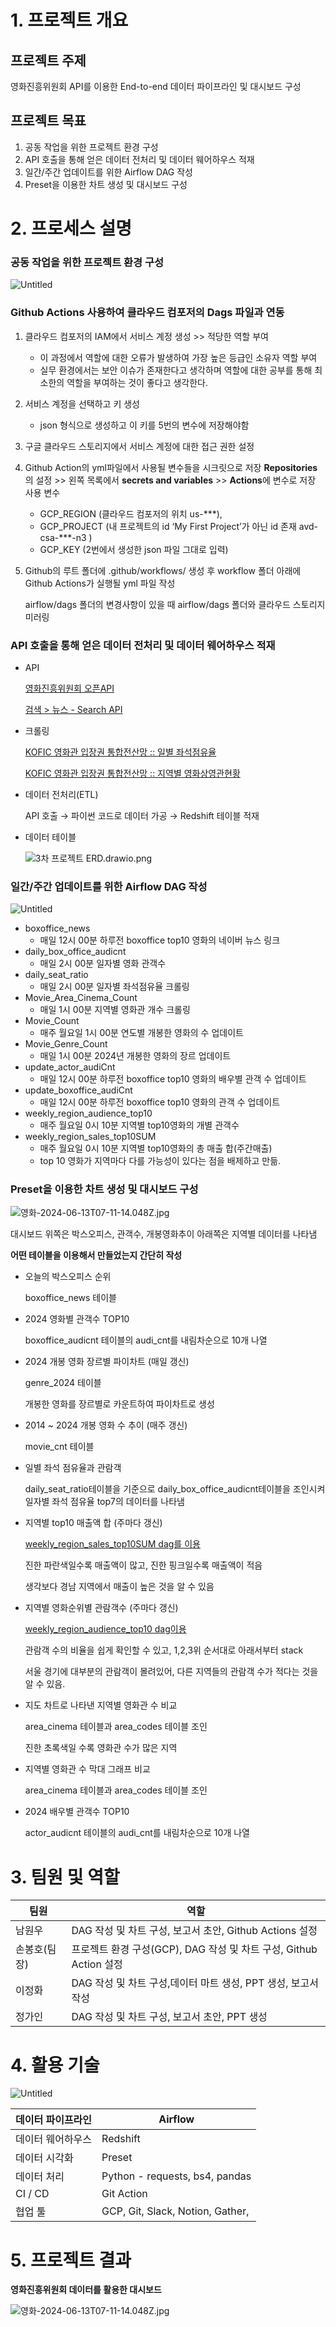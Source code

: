 # 1. 프로젝트 개요

## 프로젝트 주제

영화진흥위원회 API를 이용한 End-to-end 데이터 파이프라인 및 대시보드 구성

## 프로젝트 목표

1. 공동 작업을 위한 프로젝트 환경 구성
2. API 호출을 통해 얻은 데이터 전처리 및 데이터 웨어하우스 적재
3. 일간/주간 업데이트를 위한 Airflow DAG 작성
4. Preset을 이용한 차트 생성 및 대시보드 구성

# 2. 프로세스 설명

### 공동 작업을 위한 프로젝트 환경 구성

![Untitled](11%208742b1ebe3064adda82a54373f1d50ee/Untitled.png)

### Github Actions 사용하여 클라우드 컴포저의 Dags 파일과 연동

1. 클라우드 컴포저의 IAM에서 서비스 계정 생성 >> 적당한 역할 부여 
    - 이 과정에서 역할에 대한 오류가 발생하여 가장 높은 등급인 소유자 역할 부여
    - 실무 환경에서는 보안 이슈가 존재한다고 생각하며 역할에 대한 공부를 통해 최소한의 역할을 부여하는 것이 좋다고 생각한다.
2. 서비스 계정을 선택하고 키 생성
    - json 형식으로 생성하고 이 키를 5번의 변수에 저장해야함
3. 구글 클라우드 스토리지에서 서비스 계정에 대한 접근 권한 설정
4. Github Action의 yml파일에서 사용될 변수들을 시크릿으로 저장
**Repositories**의 설정 >> 왼쪽 목록에서  **secrets and variables** >> **Actions**에 변수로 저장
사용 변수
    - GCP_REGION (클라우드 컴포저의 위치 us-***), 
    - GCP_PROJECT (내 프로젝트의 id ‘My First Project’가 아닌 id 존재 avd-csa-***-n3 )
    - GCP_KEY (2번에서 생성한 json 파일 그대로 입력)
5. Github의 루트 폴더에 .github/workflows/ 생성 후 workflow 폴더 아래에 
Github Actions가 실행될 yml 파일 작성

    airflow/dags 폴더의 변경사항이 있을 때 airflow/dags 폴더와 클라우드 스토리지 미러링
    

### API 호출을 통해 얻은 데이터 전처리 및 데이터 웨어하우스 적재

- API
    
    [영화진흥위원회 오픈API](https://www.kobis.or.kr/kobisopenapi/homepg/apiservice/searchServiceInfo.do)
    
    [검색 > 뉴스 - Search API](https://developers.naver.com/docs/serviceapi/search/news/news.md)
    
- 크롤링
    
    [KOFIC 영화관 입장권 통합전산망 :: 일별 좌석점유율](https://www.kobis.or.kr/kobis/business/stat/boxs/findDailySeatTicketList.do)
    
    [KOFIC 영화관 입장권 통합전산망 :: 지역별 영화상영관현황](https://www.kobis.or.kr/kobis/business/mast/thea/findAreaTheaterStat.do)
    

- 데이터 전처리(ETL)
    
    API 호출 → 파이썬 코드로 데이터 가공 → Redshift 테이블 적재
    
- 데이터 테이블
    
    ![3차 프로젝트 ERD.drawio.png](11%208742b1ebe3064adda82a54373f1d50ee/3%25E1%2584%258E%25E1%2585%25A1_%25E1%2584%2591%25E1%2585%25B3%25E1%2584%2585%25E1%2585%25A9%25E1%2584%258C%25E1%2585%25A6%25E1%2586%25A8%25E1%2584%2590%25E1%2585%25B3_ERD.drawio.png)
    

### 일간/주간 업데이트를 위한 Airflow DAG 작성

![Untitled](11%208742b1ebe3064adda82a54373f1d50ee/Untitled%201.png)

- boxoffice_news
    - 매일 12시 00분 하루전 boxoffice top10 영화의 네이버 뉴스 링크
- daily_box_office_audicnt
    - 매일 2시 00분 일자별 영화 관객수
- daily_seat_ratio
    - 매일 2시 00분 일자별 좌석점유율 크롤링
- Movie_Area_Cinema_Count
    - 매일 1시 00분 지역별 영화관 개수 크롤링
- Movie_Count
    - 매주 월요일 1시 00분 연도별 개봉한 영화의 수 업데이트
- Movie_Genre_Count
    - 매일 1시 00분 2024년 개봉한 영화의 장르 업데이트
- update_actor_audiCnt
    - 매일 12시 00분 하루전 boxoffice top10 영화의 배우별 관객 수 업데이트
- update_boxoffice_audiCnt
    - 매일 12시 00분 하루전 boxoffice top10 영화의 관객 수 업데이트
- weekly_region_audience_top10
    - 매주 월요일 0시 10분 지역별 top10영화의 개별 관객수
- weekly_region_sales_top10SUM
    - 매주 월요일 0시 10분 지역별 top10영화의 총 매출 합(주간매출)
    - top 10 영화가 지역마다 다를 가능성이 있다는 점을 배제하고 만듦.
        
### Preset을 이용한 차트 생성 및 대시보드 구성

![영화-2024-06-13T07-11-14.048Z.jpg](11%208742b1ebe3064adda82a54373f1d50ee/%25E1%2584%258B%25E1%2585%25A7%25E1%2586%25BC%25E1%2584%2592%25E1%2585%25AA-2024-06-13T07-11-14.048Z.jpg)

대시보드 위쪽은 박스오피스, 관객수, 개봉영화추이 아래쪽은 지역별 데이터를 나타냄

**어떤 테이블을 이용해서 만들었는지 간단히 작성**

- 오늘의 박스오피스 순위
    
    boxoffice_news 테이블
    
- 2024 영화별 관객수 TOP10
    
    boxoffice_audicnt 테이블의 audi_cnt를 내림차순으로 10개 나열
    
- 2024 개봉 영화 장르별 파이차트 (매일 갱신)
    
    genre_2024 테이블
    
    개봉한 영화를 장르별로 카운트하여 파이차트로 생성
    
- 2014 ~ 2024 개봉 영화 수 추이 (매주 갱신)
    
    movie_cnt 테이블
    
- 일별 좌석 점유율과 관람객
    
    daily_seat_ratio테이블을 기준으로 daily_box_office_audicnt테이블을 조인시켜 일자별 좌석 점유율 top7의 데이터를 나타냄
    
- 지역별 top10 매출액 합 (주마다 갱신)
    
    [weekly_region_sales_top10SUM dag를 이용](https://www.notion.so/1-6d82b2f9e56f4407abcb148695b4c936?pvs=21)
    
    진한 파란색일수록 매출액이 많고, 진한 핑크일수록 매출액이 적음
    
    생각보다 경남 지역에서 매출이 높은 것을 알 수 있음 
    
- 지역별 영화순위별 관람객수 (주마다 갱신)
    
    [weekly_region_audience_top10 dag이용](https://www.notion.so/1-6d82b2f9e56f4407abcb148695b4c936?pvs=21)
    
    관람객 수의 비율을 쉽게 확인할 수 있고, 1,2,3위 순서대로 아래서부터 stack
    
    서울 경기에 대부분의 관람객이 몰려있어, 다른 지역들의 관람객 수가 적다는 것을 알 수 있음.
    
- 지도 차트로 나타낸 지역별 영화관 수 비교
    
    area_cinema 테이블과 area_codes 테이블 조인
    
    진한 초록색일 수록 영화관 수가 많은 지역
    
- 지역별 영화관 수 막대 그래프 비교
    
    area_cinema 테이블과 area_codes 테이블 조인
    
- 2024 배우별 관객수 TOP10
    
    actor_audicnt 테이블의 audi_cnt를 내림차순으로 10개 나열
    

# 3. 팀원 및 역할

| 팀원 | 역할 |
| --- | --- |
| 남원우 |  DAG 작성 및 차트 구성, 보고서 초안, Github Actions 설정 |
| 손봉호(팀장) | 프로젝트 환경 구성(GCP), DAG 작성 및 차트 구성, Github Action 설정 |
| 이정화 |  DAG 작성 및 차트 구성,데이터 마트 생성, PPT 생성, 보고서작성 |
| 정가인 | DAG 작성 및 차트 구성, 보고서 초안, PPT 생성 |

# 4. 활용 기술

![Untitled](11%208742b1ebe3064adda82a54373f1d50ee/Untitled%202.png)

| 데이터 파이프라인 | Airflow |
| --- | --- |
| 데이터 웨어하우스 | Redshift |
| 데이터 시각화  | Preset |
| 데이터 처리 | Python - requests, bs4, pandas |
| CI / CD | Git Action |
| 협업 툴 | GCP, Git, Slack, Notion, Gather, |

# 5. 프로젝트 결과

**영화진흥위원회 데이터를 활용한 대시보드**

![영화-2024-06-13T07-11-14.048Z.jpg](11%208742b1ebe3064adda82a54373f1d50ee/bdf9cec0-c9c1-44eb-bd3a-7f41b50796d6.png)
